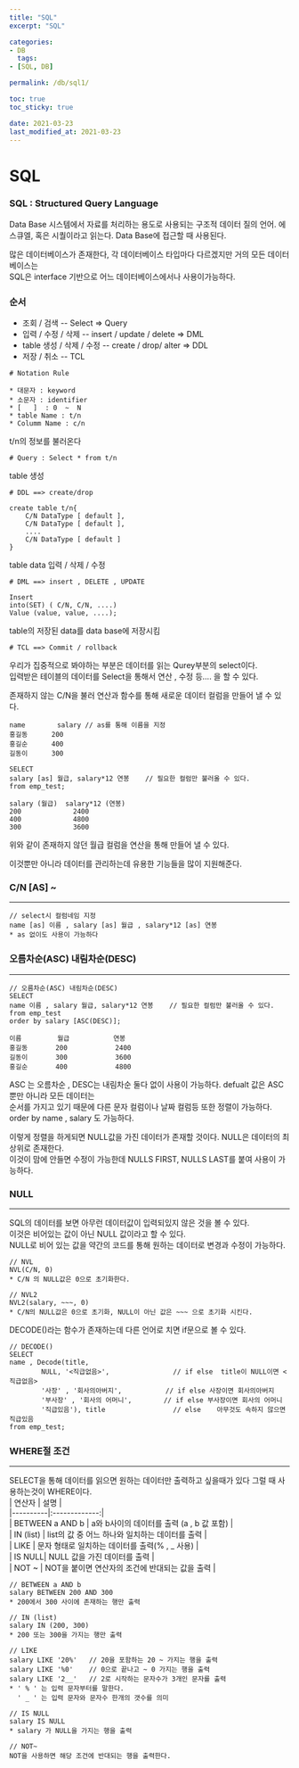 ```yaml
---
title: "SQL"
excerpt: "SQL"

categories:
- DB
  tags:
- [SQL, DB]

permalink: /db/sql1/

toc: true
toc_sticky: true

date: 2021-03-23
last_modified_at: 2021-03-23
---
```

# SQL

### SQL : Structured Query Language

Data Base 시스템에서 자료를 처리하는 용도로 사용되는 구조적 데이터 질의 언어. 에스큐엘, 혹은 시퀄이라고 읽는다. Data Base에 접근할 때 사용된다.

많은 데이터베이스가 존재한다, 각 데이터베이스 타입마다 다르겠지만 거의 모든 데이터베이스는  
SQL은 interface 기반으로 어느 데이터베이스에서나 사용이가능하다.

### 순서

- 조회 / 검색 -- Select => Query
- 입력 / 수정 / 삭제 -- insert / update / delete => DML
- table 생성 / 삭제 / 수정 -- create / drop/ alter => DDL
- 저장 / 취소 -- TCL

```
# Notation Rule

* 대문자 : keyword
* 소문자 : identifier
* [   ]  : 0  ~  N
* table Name : t/n
* Columm Name : c/n
```

t/n의 정보를 불러온다

```
# Query : Select * from t/n
```

table 생성

```
# DDL ==> create/drop

create table t/n{
    C/N DataType [ default ],
    C/N DataType [ default ],
    ....
    C/N DataType [ default ]
}
```

table data 입력 / 삭제 / 수정

```
# DML ==> insert , DELETE , UPDATE

Insert
into(SET) ( C/N, C/N, ....)
Value (value, value, ....);
```

table의 저장된 data를 data base에 저장시킴

```
# TCL ==> Commit / rollback
```

우리가 집중적으로 봐야하는 부분은 데이터를 읽는 Qurey부분의 select이다.  
입력받은 테이블의 데이터를 Select을 통해서 연산 , 수정 등.... 을 할 수 있다.

존재하지 않는 C/N을 불러 연산과 함수를 통해 새로운 데이터 컬럼을 만들어 낼 수 있다.

```
name        salary // as를 통해 이름을 지정
홍길동      200
홍길순      400
길동이      300

SELECT
salary [as] 월급, salary*12 연봉    // 필요한 컬럼만 불러올 수 있다.
from emp_test;

salary (월급)  salary*12 (연봉)
200             2400
400             4800
300             3600
```

위와 같이 존재하지 않던 월급 컬럼을 연산을 통해 만들어 낼 수 있다.

이것뿐만 아니라 데이터를 관리하는데 유용한 기능들을 많이 지원해준다.

### C/N [AS] ~

---

```
// select시 컬럼네임 지정
name [as] 이름 , salary [as] 월급 , salary*12 [as] 연봉
* as 없이도 사용이 가능하다
```

### 오름차순(ASC) 내림차순(DESC)

---

```
// 오름차순(ASC) 내림차순(DESC)
SELECT
name 이름 , salary 월급, salary*12 연봉    // 필요한 컬럼만 불러올 수 있다.
from emp_test
order by salary [ASC(DESC)];

이름         월급           연봉
홍길동       200            2400
길동이       300            3600
홍길순       400            4800
```

ASC 는 오름차순 , DESC는 내림차순 둘다 없이 사용이 가능하다. defualt 값은 ASC 뿐만 아니라 모든 데이터는  
순서를 가지고 있기 때문에 다른 문자 컬럼이나 날짜 컬럼등 또한 정렬이 가능하다.
order by name , salary 도 가능하다.

이렇게 정렬을 하게되면 NULL값을 가진 데이터가 존재할 것이다. NULL은 데이터의 최상위로 존재한다.  
이것이 맘에 안들면 수정이 가능한데 NULLS FIRST, NULLS LAST를 붙여 사용이 가능하다.

### NULL

---

SQL의 데이터를 보면 아무런 데이터값이 입력되있지 않은 것을 볼 수 있다.  
이것은 비어있는 값이 아닌 NULL 값이라고 할 수 있다.  
NULL로 비어 있는 값을 약간의 코드를 통해 원하는 데이터로 변경과 수정이 가능하다.

```
// NVL
NVL(C/N, 0)
* C/N 의 NULL값은 0으로 초기화한다.

// NVL2
NVL2(salary, ~~~, 0)
* C/N의 NULL값은 0으로 초기화, NULL이 아닌 값은 ~~~ 으로 초기화 시킨다.
```

DECODE()라는 함수가 존재하는데 다른 언어로 치면 if문으로 볼 수 있다.

```
// DECODE()
SELECT
name , Decode(title,
		NULL, '<직급없음>',                // if else  title이 NULL이면 <직급없음>
		'사장' , '회사의아버지',           // if else 사장이면 회사의아버지
		'부사장' , '회사의 어머니',        // if else 부사장이면 회사의 어머니
		'직급있음'), title                 // else    아무것도 속하지 않으면 직급있음
from emp_test;
```

### WHERE절 조건

---

SELECT을 통해 데이터를 읽으면 원하는 데이터만 출력하고 싶을때가 있다 그럴 때 사용하는것이 WHERE이다.  
| 연산자 | 설명 |  
|----------|:-------------:|  
| BETWEEN a AND b | a와 b사이의 데이터를 출력 (a , b 값 포함) |  
| IN (list) | list의 값 중 어느 하나와 일치하는 데이터를 출력 |  
| LIKE | 문자 형태로 일치하는 데이터를 출력(% , \_ 사용) |  
| IS NULL| NULL 값을 가진 데이터를 출력 |  
| NOT ~ | NOT을 붙이면 연산자의 조건에 반대되는 값을 출력 |

```
// BETWEEN a AND b
salary BETWEEN 200 AND 300
* 200에서 300 사이에 존재하는 행만 출력

// IN (list)
salary IN (200, 300)
* 200 또는 300을 가지는 행만 출력

// LIKE
salary LIKE '20%'   // 20을 포함하는 20 ~ 가지는 행을 출력
salary LIKE '%0'    // 0으로 끝나고 ~ 0 가지는 행을 출력
salary LIKE '2__'   // 2로 시작하는 문자수가 3개인 문자를 출력
* ' % ' 는 입력 문자부터를 말한다.
  ' _ ' 는 입력 문자와 문자수 한개의 갯수를 의미

// IS NULL
salary IS NULL
* salary 가 NULL을 가지는 행을 출력

// NOT~
NOT을 사용하면 해당 조건에 반대되는 행을 출력한다.
```
